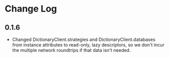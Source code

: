 # Change Log

## 0.1.6

* Changed DictionaryClient.strategies and DictionaryClient.databases from instance attributes to read-only, lazy descriptors, so we don't incur the multiple network roundtrips if that data isn't needed.
